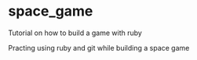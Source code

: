 # space_game
Tutorial on how to build a game with ruby

Practing using ruby and git while building a space game
